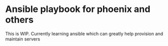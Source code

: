 # Ansible playbook for phoenix and others

This is WIP. Currently learning ansible which can greatly help provision and maintain servers
